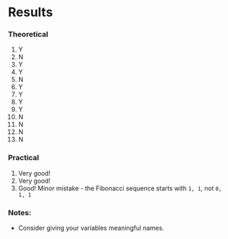 # Results

### Theoretical

1. Y
2. N
3. Y
4. Y
5. N
6. Y
7. Y
8. Y
9. Y
10. N
11. N
12. N
13. N

### Practical

1. Very good!
2. Very good!
3. Good! Minor mistake - the Fibonacci sequence starts with `1, 1`, not `0, 1, 1`

### Notes:
- Consider giving your variables meaningful names.